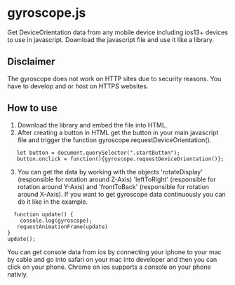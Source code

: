# gyroscope.js
Get DeviceOrientation data from any mobile device including ios13+ devices to use in javascript.
Download the javascript file and use it like a library.

## Disclaimer
The gyroscope does not work on HTTP sites due to security reasons.
You have to develop and or host on HTTPS websites.

## How to use
1. Download the library and embed the file into HTML.
2. After creating a button in HTML get the button in your main javascript file and trigger the function gyroscope.requestDeviceOrientation().
```
   let button = document.querySelector(".startButton");
   button.onclick = function(){gyroscope.requestDeviceOrientation()};
```
3. You can get the data by working with the objects 'rotateDisplay' (responsible for rotation around Z-Axis) 'leftToRight' (responsible for rotation around Y-Axis) and 'frontToBack' (responsible for rotation around X-Axis). If you want to get gyroscope data continuously you can do it like in the example.

```
  function update() {
	console.log(gyroscope);
   requestAnimationFrame(update)
}
update();
```

You can get console data from ios by connecting your iphone to your mac by cable and go into safari on your mac into developer and then you can click on your phone. Chrome on ios supports a console on your phone nativly.
